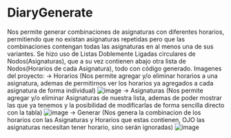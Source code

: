 # DiaryGenerate
Nos permite generar combinaciones de asignaturas con diferentes horarios, permitiendo que no existan asignaturas repetidas pero que las combinaciones contengan todas las asignaturas en al menos una de sus variantes.
Se hizo uso de Listas Doblemente Ligadas circulares de Nodos(Asignaturas), que a su vez contienen abajo otra lista de Nodos(Horarios de cada Asignatura), todo con código generado.
Imagenes del proyecto:
-> Horarios (Nos permite agregar y/o eliminar horarios a una asignatura, ademas de permitirnos ver los horarios ya agregados a cada asignatura de forma individual)
![image](https://user-images.githubusercontent.com/98502086/185670362-0ceabc9d-48f1-4b62-b6ea-9a39606b4665.png)
-> Asignaturas (Nos permite agregar y/o eliminar Asignaturas de nuestra lista, ademas de poder mostrar las que ya tenemos y la posibilidad de modificarlas de forma sencilla directo con la tabla)
![image](https://user-images.githubusercontent.com/98502086/185670698-d6859eb6-01ae-43e2-9928-df32917a73a0.png)
-> Generar (Nos genera la combinacion de los horarios con las Asignaturas y Horarios que estas contienen, OJO las asignaturas necesitan tener horario, sino serán ignoradas)
![image](https://user-images.githubusercontent.com/98502086/185670839-27355e22-5f94-40ec-8058-47f7c1ce45e1.png)
